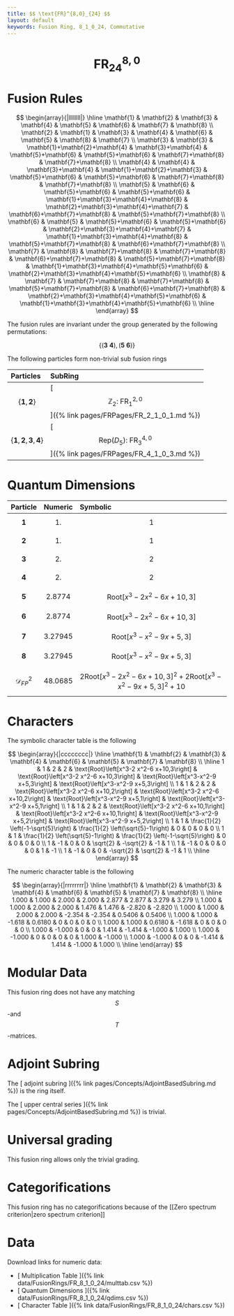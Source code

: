 ```yaml
---
title: $$ \text{FR}^{8,0}_{24} $$
layout: default
keywords: Fusion Ring, 8_1_0_24, Commutative
---
```

# $$ \text{FR}^{8,0}_{24} $$


# Fusion Rules

$$
\begin{array}{|llllllll|}
\hline
 \mathbf{1} & \mathbf{2} & \mathbf{3} & \mathbf{4} & \mathbf{5} & \mathbf{6} & \mathbf{7} & \mathbf{8} \\
 \mathbf{2} & \mathbf{1} & \mathbf{3} & \mathbf{4} & \mathbf{6} & \mathbf{5} & \mathbf{8} & \mathbf{7} \\
 \mathbf{3} & \mathbf{3} & \mathbf{1}+\mathbf{2}+\mathbf{4} & \mathbf{3}+\mathbf{4} & \mathbf{5}+\mathbf{6} & \mathbf{5}+\mathbf{6} & \mathbf{7}+\mathbf{8} & \mathbf{7}+\mathbf{8} \\
 \mathbf{4} & \mathbf{4} & \mathbf{3}+\mathbf{4} & \mathbf{1}+\mathbf{2}+\mathbf{3} & \mathbf{5}+\mathbf{6} & \mathbf{5}+\mathbf{6} & \mathbf{7}+\mathbf{8} & \mathbf{7}+\mathbf{8} \\
 \mathbf{5} & \mathbf{6} & \mathbf{5}+\mathbf{6} & \mathbf{5}+\mathbf{6} & \mathbf{1}+\mathbf{3}+\mathbf{4}+\mathbf{8} & \mathbf{2}+\mathbf{3}+\mathbf{4}+\mathbf{7} & \mathbf{6}+\mathbf{7}+\mathbf{8} & \mathbf{5}+\mathbf{7}+\mathbf{8} \\
 \mathbf{6} & \mathbf{5} & \mathbf{5}+\mathbf{6} & \mathbf{5}+\mathbf{6} & \mathbf{2}+\mathbf{3}+\mathbf{4}+\mathbf{7} & \mathbf{1}+\mathbf{3}+\mathbf{4}+\mathbf{8} & \mathbf{5}+\mathbf{7}+\mathbf{8} & \mathbf{6}+\mathbf{7}+\mathbf{8} \\
 \mathbf{7} & \mathbf{8} & \mathbf{7}+\mathbf{8} & \mathbf{7}+\mathbf{8} & \mathbf{6}+\mathbf{7}+\mathbf{8} & \mathbf{5}+\mathbf{7}+\mathbf{8} & \mathbf{1}+\mathbf{3}+\mathbf{4}+\mathbf{5}+\mathbf{6} & \mathbf{2}+\mathbf{3}+\mathbf{4}+\mathbf{5}+\mathbf{6} \\
 \mathbf{8} & \mathbf{7} & \mathbf{7}+\mathbf{8} & \mathbf{7}+\mathbf{8} & \mathbf{5}+\mathbf{7}+\mathbf{8} & \mathbf{6}+\mathbf{7}+\mathbf{8} & \mathbf{2}+\mathbf{3}+\mathbf{4}+\mathbf{5}+\mathbf{6} & \mathbf{1}+\mathbf{3}+\mathbf{4}+\mathbf{5}+\mathbf{6} \\
\hline
\end{array}
$$


The fusion rules are invariant under the group generated by the following permutations:

$$ \{(\mathbf{3} \  \mathbf{4}), (\mathbf{5} \  \mathbf{6})\} $$


The following particles form non-trivial sub fusion rings

| Particles | SubRing |
| :------ | :------ |
| $$ \{\mathbf{1},\mathbf{2}\} $$ | [ $$ \mathbb{Z}_2:\ \text{FR}^{2,0}_{1} $$ ]({% link pages/FRPages/FR_2_1_0_1.md %}) |
| $$ \{\mathbf{1},\mathbf{2},\mathbf{3},\mathbf{4}\} $$ | [ $$ \left.\text{Rep(}D_5\right):\ \text{FR}^{4,0}_{3} $$ ]({% link pages/FRPages/FR_4_1_0_3.md %}) |

# Quantum Dimensions

| Particle | Numeric | Symbolic |
| :------ | :------ | :------ |
| $$ \mathbf{1} $$ | $$ 1. $$ | $$ 1 $$ |
| $$ \mathbf{2} $$ | $$ 1. $$ | $$ 1 $$ |
| $$ \mathbf{3} $$ | $$ 2. $$ | $$ 2 $$ |
| $$ \mathbf{4} $$ | $$ 2. $$ | $$ 2 $$ |
| $$ \mathbf{5} $$ | $$ 2.8774 $$ | $$ \text{Root}\left[x^3-2 x^2-6 x+10,3\right] $$ |
| $$ \mathbf{6} $$ | $$ 2.8774 $$ | $$ \text{Root}\left[x^3-2 x^2-6 x+10,3\right] $$ |
| $$ \mathbf{7} $$ | $$ 3.27945 $$ | $$ \text{Root}\left[x^3-x^2-9 x+5,3\right] $$ |
| $$ \mathbf{8} $$ | $$ 3.27945 $$ | $$ \text{Root}\left[x^3-x^2-9 x+5,3\right] $$ |
| $$ \mathcal{D}_{FP}^2 $$ | $$ 48.0685 $$ | $$ 2 \text{Root}\left[x^3-2 x^2-6 x+10,3\right]^2+2 \text{Root}\left[x^3-x^2-9 x+5,3\right]^2+10 $$ |

# Characters

The symbolic character table is the following

$$
\begin{array}{|cccccccc|}
\hline
 \mathbf{1} & \mathbf{2} & \mathbf{3} & \mathbf{4} & \mathbf{6} & \mathbf{5} & \mathbf{7} & \mathbf{8} \\
\hline
 1 & 1 & 2 & 2 & \text{Root}\left[x^3-2 x^2-6 x+10,3\right] & \text{Root}\left[x^3-2 x^2-6 x+10,3\right] & \text{Root}\left[x^3-x^2-9 x+5,3\right] & \text{Root}\left[x^3-x^2-9 x+5,3\right] \\
 1 & 1 & 2 & 2 & \text{Root}\left[x^3-2 x^2-6 x+10,2\right] & \text{Root}\left[x^3-2 x^2-6 x+10,2\right] & \text{Root}\left[x^3-x^2-9 x+5,1\right] & \text{Root}\left[x^3-x^2-9 x+5,1\right] \\
 1 & 1 & 2 & 2 & \text{Root}\left[x^3-2 x^2-6 x+10,1\right] & \text{Root}\left[x^3-2 x^2-6 x+10,1\right] & \text{Root}\left[x^3-x^2-9 x+5,2\right] & \text{Root}\left[x^3-x^2-9 x+5,2\right] \\
 1 & 1 & \frac{1}{2} \left(-1-\sqrt{5}\right) & \frac{1}{2} \left(\sqrt{5}-1\right) & 0 & 0 & 0 & 0 \\
 1 & 1 & \frac{1}{2} \left(\sqrt{5}-1\right) & \frac{1}{2} \left(-1-\sqrt{5}\right) & 0 & 0 & 0 & 0 \\
 1 & -1 & 0 & 0 & \sqrt{2} & -\sqrt{2} & -1 & 1 \\
 1 & -1 & 0 & 0 & 0 & 0 & 1 & -1 \\
 1 & -1 & 0 & 0 & -\sqrt{2} & \sqrt{2} & -1 & 1 \\
\hline
\end{array}
$$

The numeric character table is the following

$$
\begin{array}{|rrrrrrrr|}
\hline
 \mathbf{1} & \mathbf{2} & \mathbf{3} & \mathbf{4} & \mathbf{6} & \mathbf{5} & \mathbf{7} & \mathbf{8} \\
\hline
 1.000 & 1.000 & 2.000 & 2.000 & 2.877 & 2.877 & 3.279 & 3.279 \\
 1.000 & 1.000 & 2.000 & 2.000 & 1.476 & 1.476 & -2.820 & -2.820 \\
 1.000 & 1.000 & 2.000 & 2.000 & -2.354 & -2.354 & 0.5406 & 0.5406 \\
 1.000 & 1.000 & -1.618 & 0.6180 & 0 & 0 & 0 & 0 \\
 1.000 & 1.000 & 0.6180 & -1.618 & 0 & 0 & 0 & 0 \\
 1.000 & -1.000 & 0 & 0 & 1.414 & -1.414 & -1.000 & 1.000 \\
 1.000 & -1.000 & 0 & 0 & 0 & 0 & 1.000 & -1.000 \\
 1.000 & -1.000 & 0 & 0 & -1.414 & 1.414 & -1.000 & 1.000 \\
\hline
\end{array}
$$

# Modular Data

This fusion ring does not have any matching $$ S $$-and $$ T $$-matrices.

# Adjoint Subring

The [ adjoint subring ]({% link pages/Concepts/AdjointBasedSubring.md %}) is the ring itself.

The [ upper central series ]({% link pages/Concepts/AdjointBasedSubring.md %}) is trivial.

# Universal grading

This fusion ring allows only the trivial grading.

# Categorifications

This fusion ring has no categorifications because of the [[Zero spectrum criterion|zero spectrum criterion]]

# Data

Download links for numeric data:

* [ Multiplication Table ]({% link data/FusionRings/FR_8_1_0_24/multtab.csv %})
* [ Quantum Dimensions ]({% link data/FusionRings/FR_8_1_0_24/qdims.csv %})
* [ Character Table ]({% link data/FusionRings/FR_8_1_0_24/chars.csv %})